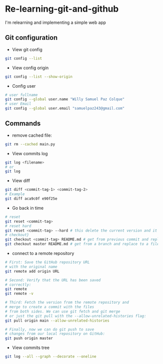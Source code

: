 # Re-learning-git-and-github
I'm relearning and implementing a simple web app

## Git configuration
- View git config
```bash
git config --list
```
- View config origin
```bash
git config --list --show-origin
```
- Config user
```bash
# user fullname
git config --global user.name "Willy Samuel Paz Colque"
# user Email
git config --global user.email "samuelpaz243@gmail.com"
```

## Commands
- remove cached file:
```bash
git rm --cached main.py
```
- View commits log
```bash
git log <filename>
# or
git log
```
- View diff
```bash
git diff <commit-tag-1> <commit-tag-2>
# Example
git diff aca9c0f e90f25e
```
- Go back in time
```bash
# reset
git reset <commit-tag>
# reset hard
git reset <commit-tag> --hard # this delete the current version and it go to a previous version (commit-tag)
# checkout}
git checkout <commit-tag> README.md # get from previous commit and replace to a file
git checkout master README.md # get from a branch and replace to a file
```

- connect to a remote repository
```bash
# First: Save the GitHub repository URL
# with the original name
git remote add origin URL

# Second: Verify that the URL has been saved
# correctly:
git remote
git remote -v

# Third: Fetch the version from the remote repository and
# merge to create a commit with the files
# from both sides. We can use git fetch and git merge
# or just the git pull with the --allow-unrelated-histories flag:
git pull origin main --allow-unrelated-histories

# Finally, now we can do git push to save
# changes from our local repository on GitHub: 
git push origin master
```
- View commits tree
```bash
git log --all --graph --decorate --oneline
```